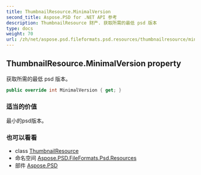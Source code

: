 ```yaml
---
title: ThumbnailResource.MinimalVersion
second_title: Aspose.PSD for .NET API 参考
description: ThumbnailResource 财产. 获取所需的最低 psd 版本
type: docs
weight: 70
url: /zh/net/aspose.psd.fileformats.psd.resources/thumbnailresource/minimalversion/
---
```

## ThumbnailResource.MinimalVersion property

获取所需的最低 psd 版本。

```csharp
public override int MinimalVersion { get; }
```

### 适当的价值

最小的psd版本。

### 也可以看看

* class [ThumbnailResource](../)
* 命名空间 [Aspose.PSD.FileFormats.Psd.Resources](../../thumbnailresource/)
* 部件 [Aspose.PSD](../../../)


